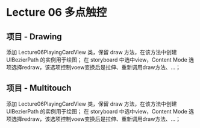 #  Lecture 06 多点触控


## 项目 - Drawing
添加 Lecture06PlayingCardView 类，保留 draw 方法，在该方法中创建 UIBezierPath 的实例用于绘图；
在 storyboard 中选中view，Content Mode 选项选择redraw，该选项控制voew变换后是拉伸、重新调用draw方法、...；

## 项目 - Multitouch
添加 Lecture06PlayingCardView 类，保留 draw 方法，在该方法中创建 UIBezierPath 的实例用于绘图；
在 storyboard 中选中view，Content Mode 选项选择redraw，该选项控制voew变换后是拉伸、重新调用draw方法、...；
